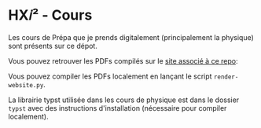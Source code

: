 # HX𝑖² - Cours

Les cours de Prépa que je prends digitalement (principalement la physique)
sont présents sur ce dépot.

Vous pouvez retrouver les PDFs compilés sur le [site associé à ce repo](https://davawen.github.io/Cours/):

Vous pouvez compiler les PDFs localement en lançant le script `render-website.py`.

La librairie typst utilisée dans les cours de physique
est dans le dossier `typst` avec des instructions d'installation
(nécessaire pour compiler localement).
